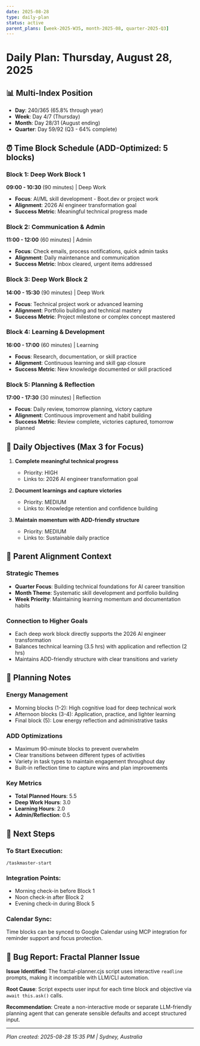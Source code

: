 ```yaml
---
date: 2025-08-28
type: daily-plan
status: active
parent_plans: [week-2025-W35, month-2025-08, quarter-2025-Q3]
---
```


# Daily Plan: Thursday, August 28, 2025

## 📊 Multi-Index Position
- **Day**: 240/365 (65.8% through year)
- **Week**: Day 4/7 (Thursday) 
- **Month**: Day 28/31 (August ending)
- **Quarter**: Day 59/92 (Q3 - 64% complete)

## ⏰ Time Block Schedule (ADD-Optimized: 5 blocks)

### Block 1: Deep Work Block 1
**09:00 - 10:30** (90 minutes) | Deep Work
- **Focus**: AI/ML skill development - Boot.dev or project work
- **Alignment**: 2026 AI engineer transformation goal
- **Success Metric**: Meaningful technical progress made

### Block 2: Communication & Admin
**11:00 - 12:00** (60 minutes) | Admin
- **Focus**: Check emails, process notifications, quick admin tasks
- **Alignment**: Daily maintenance and communication
- **Success Metric**: Inbox cleared, urgent items addressed

### Block 3: Deep Work Block 2
**14:00 - 15:30** (90 minutes) | Deep Work
- **Focus**: Technical project work or advanced learning
- **Alignment**: Portfolio building and technical mastery
- **Success Metric**: Project milestone or complex concept mastered

### Block 4: Learning & Development
**16:00 - 17:00** (60 minutes) | Learning
- **Focus**: Research, documentation, or skill practice
- **Alignment**: Continuous learning and skill gap closure
- **Success Metric**: New knowledge documented or skill practiced

### Block 5: Planning & Reflection
**17:00 - 17:30** (30 minutes) | Reflection
- **Focus**: Daily review, tomorrow planning, victory capture
- **Alignment**: Continuous improvement and habit building
- **Success Metric**: Review complete, victories captured, tomorrow planned

## 🎯 Daily Objectives (Max 3 for Focus)

1. **Complete meaningful technical progress**
   - Priority: HIGH
   - Links to: 2026 AI engineer transformation goal

2. **Document learnings and capture victories**
   - Priority: MEDIUM
   - Links to: Knowledge retention and confidence building

3. **Maintain momentum with ADD-friendly structure**
   - Priority: MEDIUM
   - Links to: Sustainable daily practice

## 🔗 Parent Alignment Context

### Strategic Themes
- **Quarter Focus**: Building technical foundations for AI career transition
- **Month Theme**: Systematic skill development and portfolio building
- **Week Priority**: Maintaining learning momentum and documentation habits

### Connection to Higher Goals
- Each deep work block directly supports the 2026 AI engineer transformation
- Balances technical learning (3.5 hrs) with application and reflection (2 hrs)
- Maintains ADD-friendly structure with clear transitions and variety

## 📝 Planning Notes

### Energy Management
- Morning blocks (1-2): High cognitive load for deep technical work
- Afternoon blocks (3-4): Application, practice, and lighter learning
- Final block (5): Low energy reflection and administrative tasks

### ADD Optimizations
- Maximum 90-minute blocks to prevent overwhelm
- Clear transitions between different types of activities
- Variety in task types to maintain engagement throughout day
- Built-in reflection time to capture wins and plan improvements

### Key Metrics
- **Total Planned Hours**: 5.5
- **Deep Work Hours**: 3.0
- **Learning Hours**: 2.0
- **Admin/Reflection**: 0.5

## 🚀 Next Steps

### To Start Execution:
```
/taskmaster-start
```

### Integration Points:
- Morning check-in before Block 1
- Noon check-in after Block 2  
- Evening check-in during Block 5

### Calendar Sync:
Time blocks can be synced to Google Calendar using MCP integration for reminder support and focus protection.

## 🔧 Bug Report: Fractal Planner Issue

**Issue Identified**: The fractal-planner.cjs script uses interactive `readline` prompts, making it incompatible with LLM/CLI automation.

**Root Cause**: Script expects user input for each time block and objective via `await this.ask()` calls.

**Recommendation**: Create a non-interactive mode or separate LLM-friendly planning agent that can generate sensible defaults and accept structured input.

---

*Plan created: 2025-08-28 15:35 PM | Sydney, Australia*